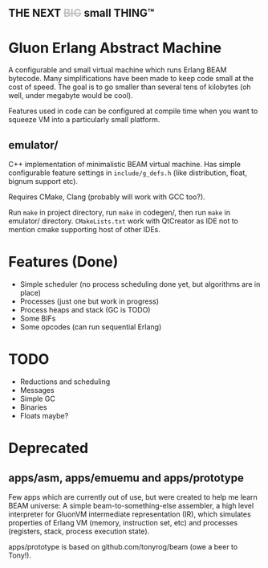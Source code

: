 ## THE NEXT <span style="color:silver">~~BIG~~</span> small THING™
# Gluon Erlang Abstract Machine

A configurable and small virtual machine which runs Erlang BEAM bytecode. Many
simplifications have been made to keep code small at the cost of speed.
The goal is to go smaller than several tens of kilobytes (oh well, under
megabyte would be cool).

Features used in code can be configured at compile time when you want to squeeze
VM into a particularly small platform.

## emulator/

C++ implementation of minimalistic BEAM virtual machine. Has simple configurable
feature settings in `include/g_defs.h` (like distribution, float, bignum support etc).

Requires CMake, Clang (probably will work with GCC too?).

Run `make` in project directory, run `make` in codegen/, then run `make` in emulator/
directory. `CMakeLists.txt` work with QtCreator as IDE not to mention cmake 
supporting host of other IDEs.

# Features (Done)

* Simple scheduler (no process scheduling done yet, but algorithms are in place)
* Processes (just one but work in progress)
* Process heaps and stack (GC is TODO)
* Some BIFs
* Some opcodes (can run sequential Erlang)

# TODO

* Reductions and scheduling
* Messages
* Simple GC
* Binaries
* Floats maybe?

# Deprecated
## apps/asm, apps/emuemu and apps/prototype

Few apps which are currently out of use, but were created to help me learn BEAM universe:
A simple beam-to-something-else assembler, a high level interpreter for GluonVM 
intermediate representation (IR), which simulates properties of Erlang VM (memory,
instruction set, etc) and processes (registers, stack, process execution state).

apps/prototype is based on github.com/tonyrog/beam (owe a beer to Tony!).

